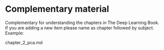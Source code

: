 # Complementary material

Complementary for understanding the chapters in The Deep Learning Book.
If you are adding a new item please name as chapter followed by subject.
Example:

chapter_2_pca.md

